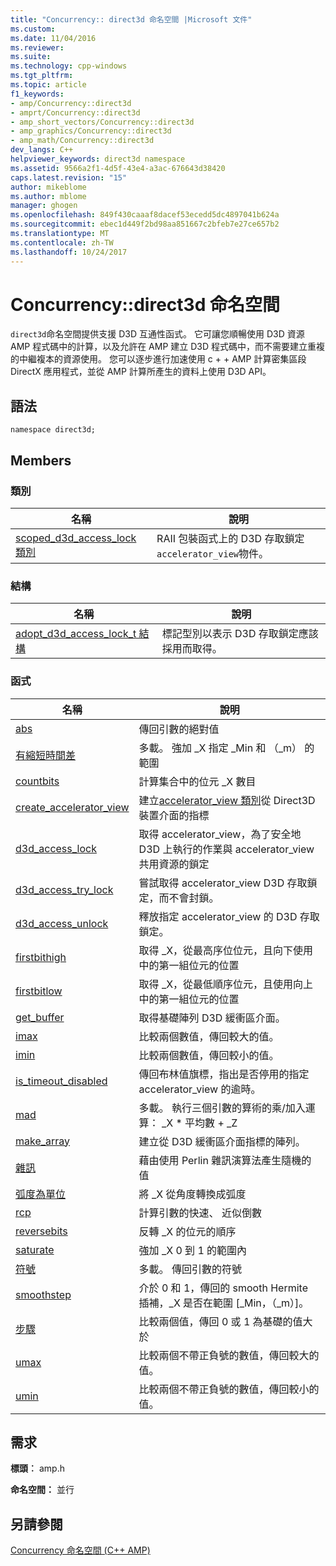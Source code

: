 ```yaml
---
title: "Concurrency:: direct3d 命名空間 |Microsoft 文件"
ms.custom: 
ms.date: 11/04/2016
ms.reviewer: 
ms.suite: 
ms.technology: cpp-windows
ms.tgt_pltfrm: 
ms.topic: article
f1_keywords:
- amp/Concurrency::direct3d
- amprt/Concurrency::direct3d
- amp_short_vectors/Concurrency::direct3d
- amp_graphics/Concurrency::direct3d
- amp_math/Concurrency::direct3d
dev_langs: C++
helpviewer_keywords: direct3d namespace
ms.assetid: 9566a2f1-4d5f-43e4-a3ac-676643d38420
caps.latest.revision: "15"
author: mikeblome
ms.author: mblome
manager: ghogen
ms.openlocfilehash: 849f430caaaf8dacef53ecedd5dc4897041b624a
ms.sourcegitcommit: ebec1d449f2bd98aa851667c2bfeb7e27ce657b2
ms.translationtype: MT
ms.contentlocale: zh-TW
ms.lasthandoff: 10/24/2017
---
```

# <a name="concurrencydirect3d-namespace"></a>Concurrency::direct3d 命名空間
`direct3d`命名空間提供支援 D3D 互通性函式。 它可讓您順暢使用 D3D 資源 AMP 程式碼中的計算，以及允許在 AMP 建立 D3D 程式碼中，而不需要建立重複的中繼複本的資源使用。 您可以逐步進行加速使用 c + + AMP 計算密集區段 DirectX 應用程式，並從 AMP 計算所產生的資料上使用 D3D API。  
  
## <a name="syntax"></a>語法  
  
```  
namespace direct3d;  
```  
  
## <a name="members"></a>Members  
  
### <a name="classes"></a>類別  
  
|名稱|說明|  
|----------|-----------------|  
|[scoped_d3d_access_lock 類別](scoped-d3d-access-lock-class.md)|RAII 包裝函式上的 D3D 存取鎖定`accelerator_view`物件。|  
  
### <a name="structures"></a>結構  
  
|名稱|說明|  
|----------|-----------------|  
|[adopt_d3d_access_lock_t 結構](adopt-d3d-access-lock-t-structure.md)|標記型別以表示 D3D 存取鎖定應該採用而取得。|  
  
### <a name="functions"></a>函式  
  
|名稱|說明|  
|----------|-----------------|  
|[abs](concurrency-direct3d-namespace-functions-amp.md#abs)|傳回引數的絕對值|  
|[有縮短時間差](concurrency-direct3d-namespace-functions-amp.md#clamp)|多載。 強加 _X 指定 _Min 和 （_m） 的範圍|  
|[countbits](concurrency-direct3d-namespace-functions-amp.md#countbits)|計算集合中的位元 _X 數目|  
|[create_accelerator_view](concurrency-direct3d-namespace-functions-amp.md#create_accelerator_view)|建立[accelerator_view 類別](accelerator-view-class.md)從 Direct3D 裝置介面的指標|  
|[d3d_access_lock](concurrency-direct3d-namespace-functions-amp.md#d3d_access_lock)|取得 accelerator_view，為了安全地 D3D 上執行的作業與 accelerator_view 共用資源的鎖定|  
|[d3d_access_try_lock](concurrency-direct3d-namespace-functions-amp.md#d3d_access_try_lock)|嘗試取得 accelerator_view D3D 存取鎖定，而不會封鎖。|  
|[d3d_access_unlock](concurrency-direct3d-namespace-functions-amp.md#d3d_access_unlock)|釋放指定 accelerator_view 的 D3D 存取鎖定。|  
|[firstbithigh](concurrency-direct3d-namespace-functions-amp.md#firstbithigh)|取得 _X，從最高序位位元，且向下使用中的第一組位元的位置|  
|[firstbitlow](concurrency-direct3d-namespace-functions-amp.md#firstbitlow)|取得 _X，從最低順序位元，且使用向上中的第一組位元的位置|  
|[get_buffer](concurrency-direct3d-namespace-functions-amp.md#get_buffer)|取得基礎陣列 D3D 緩衝區介面。|  
|[imax](concurrency-direct3d-namespace-functions-amp.md#imax)|比較兩個數值，傳回較大的值。|  
|[imin](concurrency-direct3d-namespace-functions-amp.md#imin)|比較兩個數值，傳回較小的值。|  
|[is_timeout_disabled](concurrency-direct3d-namespace-functions-amp.md#is_timeout_disabled)|傳回布林值旗標，指出是否停用的指定 accelerator_view 的逾時。|  
|[mad](concurrency-direct3d-namespace-functions-amp.md#mad)|多載。 執行三個引數的算術的乘/加入運算： _X * 平均數 + _Z|  
|[make_array](concurrency-direct3d-namespace-functions-amp.md#make_array)|建立從 D3D 緩衝區介面指標的陣列。|  
|[雜訊](concurrency-direct3d-namespace-functions-amp.md#noise)|藉由使用 Perlin 雜訊演算法產生隨機的值|  
|[弧度為單位](concurrency-direct3d-namespace-functions-amp.md#radians)|將 _X 從角度轉換成弧度|  
|[rcp](concurrency-direct3d-namespace-functions-amp.md#rcp)|計算引數的快速、 近似倒數|  
|[reversebits](concurrency-direct3d-namespace-functions-amp.md#reversebits)|反轉 _X 的位元的順序|  
|[saturate](concurrency-direct3d-namespace-functions-amp.md#saturate)|強加 _X 0 到 1 的範圍內|  
|[符號](concurrency-direct3d-namespace-functions-amp.md#sign)|多載。 傳回引數的符號|  
|[smoothstep](concurrency-direct3d-namespace-functions-amp.md#smoothstep)|介於 0 和 1，傳回的 smooth Hermite 插補，_X 是否在範圍 [_Min，（_m）]。|  
|[步驟](concurrency-direct3d-namespace-functions-amp.md#step)|比較兩個值，傳回 0 或 1 為基礎的值大於|  
|[umax](concurrency-direct3d-namespace-functions-amp.md#umax)|比較兩個不帶正負號的數值，傳回較大的值。|  
|[umin](concurrency-direct3d-namespace-functions-amp.md#umin)|比較兩個不帶正負號的數值，傳回較小的值。|  

## <a name="requirements"></a>需求  
 **標頭︰** amp.h  
  
 **命名空間：** 並行  
  
## <a name="see-also"></a>另請參閱  
 [Concurrency 命名空間 (C++ AMP)](concurrency-namespace-cpp-amp.md)

